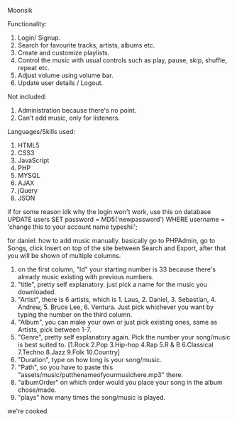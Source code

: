 Moonsik

Functionality:

1. Login/ Signup.
2. Search for favourite tracks, artists, albums etc.
3. Create and customize playlists.
4. Control the music with usual controls such as play, pause, skip, shuffle, repeat etc.
5. Adjust volume using volume bar.
6. Update user details / Logout.

Not included:
1. Administration because there's no point.
2. Can't add music, only for listeners.

Languages/Skills used:
1. HTML5
2. CSS3
3. JavaScript
4. PHP
5. MYSQL
6. AJAX
7. jQuery
8. JSON

if for some reason idk why the login won't work, use this on database
UPDATE users SET password = MD5('newpassword') WHERE username = 'change this to your account name typeshii';

for daniel:
how to add music manually.
basically go to PHPAdmin, go to Songs, click Insert on top of the site between Search and Export, after that you will be shown of multiple columns.
1. on the first column, "Id" your starting number is 33 because there's already music existing with previous numbers.
2. "title", pretty self explanatory. just pick a name for the music you downloaded.
3. "Artist", there is 6 artists, which is 1. Laus, 2. Daniel, 3. Sebastian, 4. Andrew, 5. Bruce Lee, 6. Ventura. Just pick whichever you want by typing the number on the third column.
4. "Album", you can make your own or just pick existing ones, same as Artists, pick between 1-7.
5. "Genre", pretty self explanatory again. Pick the number your song/music is best suited to.
[1.Rock 2.Pop 3.Hip-hop 4.Rap 5.R & B 6.Classical 7.Techno 8.Jazz 9.Folk 10.Country]
6. "Duration", type on how long is your song/music.
7. "Path", so you have to paste this "assets/music/putthenameofyourmusichere.mp3" there.
8. "albumOrder" on which order would you place your song in the album chose/made.
9. "plays" how many times the song/music is played.


we're cooked